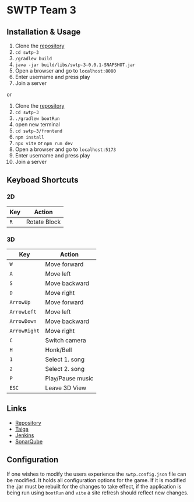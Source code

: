 # SWTP Team 3

## Installation & Usage

1. Clone the [repository](https://scm.mi.hs-rm.de/rhodecode/2022swtpro/2022swtpro03/swtp-3)
2. `cd swtp-3`
3. `/gradlew build`
4. `java -jar build/libs/swtp-3-0.0.1-SNAPSHOT.jar`
5. Open a browser and go to `localhost:8080`
6. Enter username and press play
7. Join a server

or

1. Clone the [repository](https://scm.mi.hs-rm.de/rhodecode/2022swtpro/2022swtpro03/swtp-3)
2. `cd swtp-3`
3. `./gradlew bootRun`
4. open new terminal
5. `cd swtp-3/frontend`
6. `npm install`
7. `npx vite` or `npm run dev`
8. Open a browser and go to `localhost:5173`
9. Enter username and press play
10. Join a server

## Keyboad Shortcuts

### 2D

| Key | Action       |
| --- | ------------ |
| `R` | Rotate Block |

### 3D

| Key          | Action           |
| ------------ | ---------------- |
| `W`          | Move forward     |
| `A`          | Move left        |
| `S`          | Move backward    |
| `D`          | Move right       |
| `ArrowUp`    | Move forward     |
| `ArrowLeft`  | Move left        |
| `ArrowDown`  | Move backward    |
| `ArrowRight` | Move right       |
| `C`          | Switch camera    |
| `H`          | Honk/Bell        |
| `1`          | Select 1. song   |
| `2`          | Select 2. song   |
| `P`          | Play/Pause music |
| `ESC`        | Leave 3D View    |

## Links

- [Repository](https://scm.mi.hs-rm.de/rhodecode/2022swtpro/2022swtpro03/swtp-3)
- [Taiga](https://taiga.mi.hs-rm.de/project/admin-2022swtpro03/timeline)
- [Jenkins](https://build3.intern.mi.hs-rm.de/)
- [SonarQube](https://build3.intern.mi.hs-rm.de/sonar)

## Configuration

If one wishes to modify the users experience the `swtp.config.json` file can be modified. It holds all configuration options for the game. If it is modified the .jar must be rebuilt for the changes to take effect, if the application is being run using `bootRun` and `vite` a site refresh should reflect new changes.
